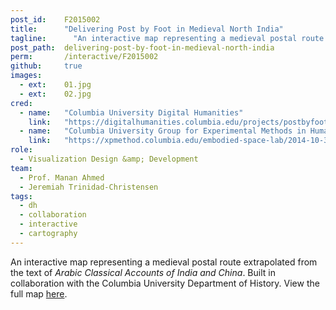 ```yaml
---
post_id:    F2015002
title:      "Delivering Post by Foot in Medieval North India"
tagline:	  "An interactive map representing a medieval postal route extrapolated from the text of <i>Arabic Classical Accounts of India and China</i>. Built in collaboration with the Columbia University Department of History."
post_path:  delivering-post-by-foot-in-medieval-north-india
perm:       /interactive/F2015002
github:     true
images:
  - ext:    01.jpg
  - ext:    02.jpg
cred:
  - name:   "Columbia University Digital Humanities"
    link:   "https://digitalhumanities.columbia.edu/projects/postbyfoot.html"
  - name:   "Columbia University Group for Experimental Methods in Humanistic Research"
    link:   "https://xpmethod.columbia.edu/embodied-space-lab/2014-10-31-medieval-mapping.html"
role:
  - Visualization Design &amp; Development
team:
  - Prof. Manan Ahmed
  - Jeremiah Trinidad-Christensen
tags:
  - dh
  - collaboration
  - interactive
  - cartography
---
```

An interactive map representing a medieval postal route extrapolated from the text of _Arabic Classical Accounts of India and China_. Built in collaboration with the Columbia University Department of History. View the full map [here](/interactive/F2015002).
